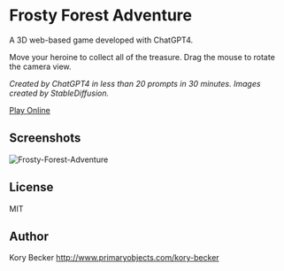 Frosty Forest Adventure
=======================

A 3D web-based game developed with ChatGPT4.

Move your heroine to collect all of the treasure. Drag the mouse to rotate the camera view.

*Created by ChatGPT4 in less than 20 prompts in 30 minutes. Images created by StableDiffusion.*

[Play Online](https://frosty-forest-adventure.primaryobjects.repl.co/)

## Screenshots

![Frosty-Forest-Adventure](screenshots/screenshot.gif)

## License

MIT

## Author

Kory Becker http://www.primaryobjects.com/kory-becker
